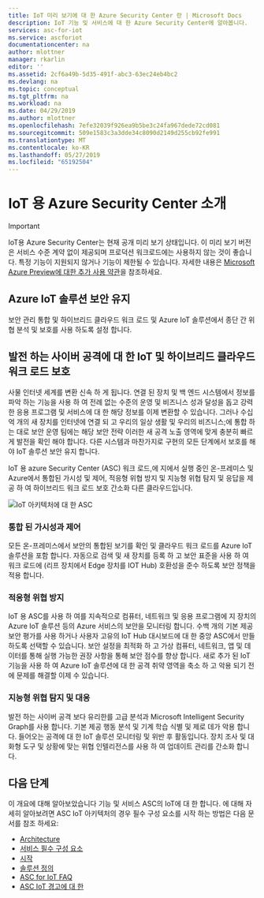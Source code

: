 ```yaml
---
title: IoT 미리 보기에 대 한 Azure Security Center 란 | Microsoft Docs
description: IoT 기능 및 서비스에 대 한 Azure Security Center에 알아봅니다.
services: asc-for-iot
ms.service: ascforiot
documentationcenter: na
author: mlottner
manager: rkarlin
editor: ''
ms.assetid: 2cf6a49b-5d35-491f-abc3-63ec24eb4bc2
ms.devlang: na
ms.topic: conceptual
ms.tgt_pltfrm: na
ms.workload: na
ms.date: 04/29/2019
ms.author: mlottner
ms.openlocfilehash: 7efe32039f926ea9b5be3c24fa967dede72cd081
ms.sourcegitcommit: 509e1583c3a3dde34c8090d2149d255cb92fe991
ms.translationtype: MT
ms.contentlocale: ko-KR
ms.lasthandoff: 05/27/2019
ms.locfileid: "65192504"
---
```

# <a name="introducing-azure-security-center-for-iot"></a>IoT 용 Azure Security Center 소개

> [!IMPORTANT]
> IoT용 Azure Security Center는 현재 공개 미리 보기 상태입니다.
> 이 미리 보기 버전은 서비스 수준 계약 없이 제공되며 프로덕션 워크로드에는 사용하지 않는 것이 좋습니다. 특정 기능이 지원되지 않거나 기능이 제한될 수 있습니다. 자세한 내용은 [Microsoft Azure Preview에 대한 추가 사용 약관](https://azure.microsoft.com/support/legal/preview-supplemental-terms/)을 참조하세요.

## <a name="secure-your-azure-iot-solution"></a>Azure IoT 솔루션 보안 유지 

보안 관리 통합 및 하이브리드 클라우드 워크 로드 및 Azure IoT 솔루션에서 종단 간 위협 분석 및 보호를 사용 하도록 설정 합니다. 

## <a name="protect-iot-and-hybrid-cloud-workloads-against-evolving-cyber-attacks"></a>발전 하는 사이버 공격에 대 한 IoT 및 하이브리드 클라우드 워크 로드 보호

사물 인터넷 세계를 변환 신속 하 게 됩니다. 연결 된 장치 및 백 엔드 시스템에서 정보를 파악 하는 기능을 사용 하 여 전례 없는 수준의 운영 및 비즈니스 성과 달성을 돕고 강력한 응용 프로그램 및 서비스에 대 한 해당 정보를 이제 변환할 수 있습니다. 그러나 수십억 개의 새 장치를 인터넷에 연결 되 고 우리의 일상 생활 및 우리의 비즈니스;에 통합 하는 대로 보안 운영 팀에는 해당 보안 전략 이러한 새 공격 노출 영역에 맞게 충분히 빠르게 발전을 확인 해야 합니다. 다른 시스템과 마찬가지로 구현의 모든 단계에서 보호를 해야 IoT 솔루션 보안 유지 합니다. 

IoT 용 azure Security Center (ASC) 워크 로드,에 지에서 실행 중인 온-프레미스 및 Azure에서 통합된 가시성 및 제어, 적응형 위협 방지 및 지능형 위협 탐지 및 응답을 제공 하 여 하이브리드 워크 로드 보호 간소화 다른 클라우드입니다. 

![IoT 아키텍처에 대 한 ASC](./media/architecture/asc-for-iot-architecture.png)

### <a name="unified-visibility-and-control"></a>통합 된 가시성과 제어

모든 온-프레미스에서 보안의 통합된 보기를 확인 및 클라우드 워크 로드를 Azure IoT 솔루션을 포함 합니다. 자동으로 검색 및 새 장치를 등록 하 고 보안 표준을 사용 하 여 워크 로드에 (리프 장치에서 Edge 장치를 IOT Hub) 호환성을 준수 하도록 보안 정책을 적용 합니다.

### <a name="adaptive-threat-prevention"></a>적응형 위협 방지

IoT 용 ASC를 사용 하 여를 지속적으로 컴퓨터, 네트워크 및 응용 프로그램에 지 장치의 Azure IoT 솔루션 등의 Azure 서비스의 보안을 모니터링 합니다. 수백 개의 기본 제공 보안 평가를 사용 하거나 사용자 고유의 IoT Hub 대시보드에 대 한 중앙 ASC에서 만들 하도록 선택할 수 있습니다. 보안 설정을 최적화 하 고 가상 컴퓨터, 네트워크, 앱 및 데이터를 통해 실행 가능한 권장 사항을 통해 보안 점수를 향상 합니다. 새로 추가 된 IoT 기능을 사용 하 여 Azure IoT 솔루션에 대 한 공격 취약 영역을 축소 하 고 악용 되기 전에 문제를 해결할 이제 수 있습니다.

### <a name="intelligent-threat-detection-and-response"></a>지능형 위협 탐지 및 대응

발전 하는 사이버 공격 보다 유리한를 고급 분석과 Microsoft Intelligent Security Graph를 사용 합니다. 기본 제공 행동 분석 및 기계 학습 식별 및 제로 데가 악용 합니다. 들어오는 공격에 대 한 IoT 솔루션 모니터링 및 위반 후 활동입니다. 장치 조사 및 대화형 도구 및 상황에 맞는 위협 인텔리전스를 사용 하 여 업데이트 관리를 간소화 합니다.

## <a name="next-steps"></a>다음 단계

이 개요에 대해 알아보았습니다 기능 및 서비스 ASC의 IoT에 대 한 합니다. 에 대해 자세히 알아보려면 ASC IoT 아키텍처의 경우 필수 구성 요소를 시작 하는 방법은 다음 문서를 참조 하세요:

- [Architecture](architecture.md)
- [서비스 필수 구성 요소](service-prerequisites.md)
- [시작](getting-started.md)
- [솔루션 정의](quickstart-configure-your-solution.md)
- [ASC for IoT FAQ](resources-frequently-asked-questions.md)
- [ASC IoT 경고에 대 한](concept-security-alerts.md)


